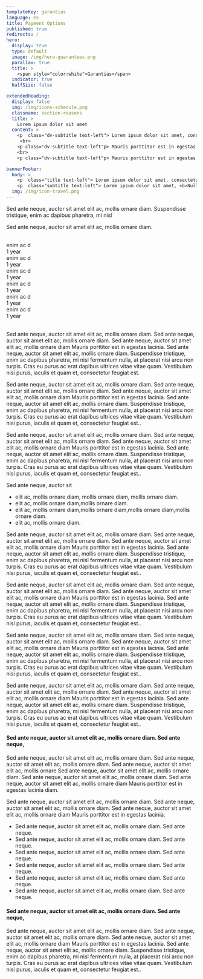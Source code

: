 ```yaml
---
templateKey: garantias
language: es
title: Payment Options
published: true
redirects: /
hero:
  display: true
  type: default
  image: /img/hero-guarantees.png
  parallax: true
  title: >
    <span style="color:white">Garantias</span>
  indicator: true
  halfSize: false

extendedHeading:
  display: false
  img: /img/icons-schedule.png
  classname: section-reasons
  title: >
    Lorem ipsum dolor sit amet
  content: >
    <p  class="dv-subtitle text-left"> Lorem ipsum dolor sit amet, consectetur adipiscing elit. Nullam in condimentum arcu, at tincidunt velit. Sed tempus est nulla, quis imperdiet ex luctus eget. Sed ultricies elit eu justo consectetur, laoreet dapibus nisl tristique. Pellentesque dignissim risus nec mattis laoreet.</p>
     <br> 
    <p class="dv-subtitle text-left"p> Mauris porttitor est in egestas lacinia. Sed ante neque, auctor sit amet elit ac, mollis ornare diam. Suspendisse tristique, enim ac dapibus pharetra, mi nisl fermentum nulla, at placerat nisi arcu non turpis. Cras eu purus ac erat dapibus ultrices vitae vitae quam. Vestibulum nisi purus, iaculis et quam et, consectetur feugiat est.</p>
    <br> 
    <p class="dv-subtitle text-left"p> Mauris porttitor est in egestas lacinia. Sed ante neque, auctor sit amet elit ac, mollis ornare diam. Suspendisse tristique, enim ac dapibus pharetra, mi nisl fermentum nulla, at placerat nisi arcu non turpis. Cras eu purus ac erat dapibus ultrices vitae vitae quam. Vestibulum nisi purus, iaculis et quam et, consectetur feugiat est.</p>

bannerFooter:
  body: >
    <p  class="title text-left"> Lorem ipsum dolor sit amet, consectetur adipiscing elit?</p>
    <p  class="subtitle text-left"> Lorem ipsum dolor sit amet, <b>Nullam</b> </p>
  img: /img/icon-travel.png
---
```


  <div class="green message">
    Sed ante neque, auctor sit amet elit ac, mollis ornare diam. Suspendisse
    tristique, enim ac dapibus pharetra, mi nisl
  </div>
  <p>
    Sed ante neque, auctor sit amet elit ac, mollis ornare diam.
  </p>
  <br>
  <div class="percentaje">
    <div class="progress-bar">
			<span class="progress-bar-fill" style="width: 80%;"></span>
		</div>
    <div class="title">enim ac d</div>
    <div class="time">1 year</div>
  </div>
  <div class="percentaje">
    <div class="progress-bar">
			<span class="progress-bar-fill" style="width: 80%;"></span>
		</div>
    <div class="title">enim ac d</div>
    <div class="time">1 year</div>
  </div>
  <div class="percentaje">
  <div class="progress-bar">
			<span class="progress-bar-fill" style="width: 80%;"></span>
		</div>
    <div class="title">enim ac d</div>
    <div class="time">1 year</div>
  </div>
  <div class="percentaje">
  <div class="progress-bar">
			<span class="progress-bar-fill" style="width: 80%;"></span>
		</div>
    <div class="title">enim ac d</div>
    <div class="time">1 year</div>
  </div>
  <div class="percentaje">
  <div class="progress-bar">
			<span class="progress-bar-fill" style="width: 80%;"></span>
		</div>
    <div class="title">enim ac d</div>
    <div class="time">1 year</div>
  </div>
  <div class="percentaje">
  <div class="progress-bar">
			<span class="progress-bar-fill" style="width: 80%;"></span>
		</div>
    <div class="title">enim ac d</div>
    <div class="time">1 year</div>
  </div>
  <br>
  <p>
    Sed ante neque, auctor sit amet elit ac, mollis ornare diam. Sed ante neque,
    auctor sit amet elit ac, mollis ornare diam. Sed ante neque, auctor sit amet
    elit ac, mollis ornare diam Mauris porttitor est in egestas lacinia. Sed ante neque, auctor sit amet elit ac, mollis ornare diam. Suspendisse tristique, enim ac dapibus pharetra, mi nisl fermentum nulla, at placerat nisi arcu non turpis. Cras eu purus ac erat dapibus ultrices vitae vitae quam. Vestibulum nisi purus, iaculis et quam et, consectetur feugiat est.
  </p>
  <p>
    Sed ante neque, auctor sit amet elit ac, mollis ornare diam. Sed ante neque,
    auctor sit amet elit ac, mollis ornare diam. Sed ante neque, auctor sit amet
    elit ac, mollis ornare diam Mauris porttitor est in egestas lacinia. Sed ante neque, auctor sit amet elit ac, mollis ornare diam. Suspendisse tristique, enim ac dapibus pharetra, mi nisl fermentum nulla, at placerat nisi arcu non turpis. Cras eu purus ac erat dapibus ultrices vitae vitae quam. Vestibulum nisi purus, iaculis et quam et, consectetur feugiat est..
  </p>
  <p>
    Sed ante neque, auctor sit amet elit ac, mollis ornare diam. Sed ante neque,
    auctor sit amet elit ac, mollis ornare diam. Sed ante neque, auctor sit amet
    elit ac, mollis ornare diam Mauris porttitor est in egestas lacinia. Sed ante neque, auctor sit amet elit ac, mollis ornare diam. Suspendisse tristique, enim ac dapibus pharetra, mi nisl fermentum nulla, at placerat nisi arcu non turpis. Cras eu purus ac erat dapibus ultrices vitae vitae quam. Vestibulum nisi purus, iaculis et quam et, consectetur feugiat est..
  </p>
  <div class="message red">
    Sed ante neque, auctor sit
    <ul>
      <li>elit ac, mollis ornare diam, mollis ornare diam, mollis ornare diam.</li>
      <li>elit ac, mollis ornare diam,mollis ornare diam.</li>
      <li>elit ac, mollis ornare diam,mollis ornare diam,mollis ornare diam,mollis ornare diam.</li>
      <li>elit ac, mollis ornare diam.</li>
    </ul>
  </div>
  <p>
    Sed ante neque, auctor sit amet elit ac, mollis ornare diam. Sed ante neque,
    auctor sit amet elit ac, mollis ornare diam. Sed ante neque, auctor sit amet
    elit ac, mollis ornare diam Mauris porttitor est in egestas lacinia. Sed ante neque, auctor sit amet elit ac, mollis ornare diam. Suspendisse tristique, enim ac dapibus pharetra, mi nisl fermentum nulla, at placerat nisi arcu non turpis. Cras eu purus ac erat dapibus ultrices vitae vitae quam. Vestibulum nisi purus, iaculis et quam et, consectetur feugiat est..
  </p>
  <p>
    Sed ante neque, auctor sit amet elit ac, mollis ornare diam. Sed ante neque,
    auctor sit amet elit ac, mollis ornare diam. Sed ante neque, auctor sit amet
    elit ac, mollis ornare diam Mauris porttitor est in egestas lacinia. Sed ante neque, auctor sit amet elit ac, mollis ornare diam. Suspendisse tristique, enim ac dapibus pharetra, mi nisl fermentum nulla, at placerat nisi arcu non turpis. Cras eu purus ac erat dapibus ultrices vitae vitae quam. Vestibulum nisi purus, iaculis et quam et, consectetur feugiat est..
  </p>
  <p>
    Sed ante neque, auctor sit amet elit ac, mollis ornare diam. Sed ante neque,
    auctor sit amet elit ac, mollis ornare diam. Sed ante neque, auctor sit amet
    elit ac, mollis ornare diam Mauris porttitor est in egestas lacinia. Sed ante neque, auctor sit amet elit ac, mollis ornare diam. Suspendisse tristique, enim ac dapibus pharetra, mi nisl fermentum nulla, at placerat nisi arcu non turpis. Cras eu purus ac erat dapibus ultrices vitae vitae quam. Vestibulum nisi purus, iaculis et quam et, consectetur feugiat est..
  </p>
  <p>
    Sed ante neque, auctor sit amet elit ac, mollis ornare diam. Sed ante neque,
    auctor sit amet elit ac, mollis ornare diam. Sed ante neque, auctor sit amet
    elit ac, mollis ornare diam Mauris porttitor est in egestas lacinia. Sed ante neque, auctor sit amet elit ac, mollis ornare diam. Suspendisse tristique, enim ac dapibus pharetra, mi nisl fermentum nulla, at placerat nisi arcu non turpis. Cras eu purus ac erat dapibus ultrices vitae vitae quam. Vestibulum nisi purus, iaculis et quam et, consectetur feugiat est..
  </p>
  <h4>
    Sed ante neque, auctor sit amet elit ac, mollis ornare diam. Sed ante neque,
  </h4>
  <p>
    Sed ante neque, auctor sit amet elit ac, mollis ornare diam. Sed ante neque,
    auctor sit amet elit ac, mollis ornare diam. Sed ante neque, auctor sit amet
    elit ac, mollis ornare Sed ante neque, auctor sit amet elit ac, mollis ornare diam. Sed ante neque,
    auctor sit amet elit ac, mollis ornare diam. Sed ante neque, auctor sit amet
    elit ac, mollis ornare diam Mauris porttitor est in egestas lacinia diam.
  </p>
  <p>
    Sed ante neque, auctor sit amet elit ac, mollis ornare diam. Sed ante neque,
    auctor sit amet elit ac, mollis ornare diam. Sed ante neque, auctor sit amet
    elit ac, mollis ornare diam Mauris porttitor est in egestas lacinia. 
  </p>
  <ul class="check-list">
    <li>
      <i class="icon-check circle"></i> Sed ante neque, auctor sit amet elit ac,
      mollis ornare diam. Sed ante neque.
    </li>
    <li>
      <i class="icon-check circle"></i> Sed ante neque, auctor sit amet elit ac,
      mollis ornare diam. Sed ante neque.
    </li>
    <li>
      <i class="icon-check circle"></i> Sed ante neque, auctor sit amet elit ac,
      mollis ornare diam. Sed ante neque.
    </li>
    <li>
      <i class="icon-check circle"></i> Sed ante neque, auctor sit amet elit ac,
      mollis ornare diam. Sed ante neque.
    </li>
    <li>
      <i class="icon-check circle"></i> Sed ante neque, auctor sit amet elit ac,
      mollis ornare diam. Sed ante neque.
    </li>
    <li>
      <i class="icon-check circle"></i> Sed ante neque, auctor sit amet elit ac,
      mollis ornare diam. Sed ante neque.
    </li>
  </ul>
  <h4>
    Sed ante neque, auctor sit amet elit ac, mollis ornare diam. Sed ante neque,
  </h4>
  <p>
    Sed ante neque, auctor sit amet elit ac, mollis ornare diam. Sed ante neque,
    auctor sit amet elit ac, mollis ornare diam. Sed ante neque, auctor sit amet
    elit ac, mollis ornare diam Mauris porttitor est in egestas lacinia. Sed ante neque, auctor sit amet elit ac, mollis ornare diam. Suspendisse tristique, enim ac dapibus pharetra, mi nisl fermentum nulla, at placerat nisi arcu non turpis. Cras eu purus ac erat dapibus ultrices vitae vitae quam. Vestibulum nisi purus, iaculis et quam et, consectetur feugiat est..
  </p>
